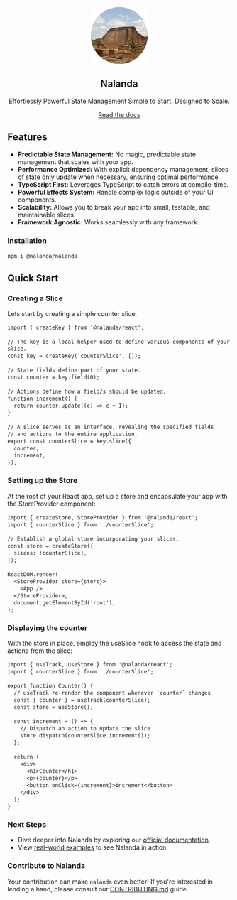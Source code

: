 <p align="center">
  <a href="https://nalanda.bangle.io">
    <img src="https://raw.githubusercontent.com/bangle-io/nalanda/dev/documentation/public/nalanda.png"
        alt="screen" width="128" >
  </a>
</p>
<h2 align="center">
  Nalanda
</h2>

<p align="center">
Effortlessly Powerful State Management Simple to Start, Designed to Scale.
</p>

<div align="center">
  <a href="https://nalanda.bangle.io/docs">Read the docs</a>
</div>

## Features

- **Predictable State Management:** No magic, predictable state management that scales with your app.
- **Performance Optimized:** With explicit dependency management, slices of state only update when necessary, ensuring optimal performance.
- **TypeScript First:** Leverages TypeScript to catch errors at compile-time.
- **Powerful Effects System:** Handle complex logic outside of your UI components.
- **Scalability:** Allows you to break your app into small, testable, and maintainable slices.
- **Framework Agnostic:** Works seamlessly with any framework.

### Installation

```sh
npm i @nalanda/nalanda
```

## Quick Start

### Creating a Slice

Lets start by creating a simple counter slice.

```tsx
import { createKey } from '@nalanda/react';

// The key is a local helper used to define various components of your slice.
const key = createKey('counterSlice', []);

// State fields define part of your state.
const counter = key.field(0);

// Actions define how a field/s should be updated.
function increment() {
  return counter.update((c) => c + 1);
}

// A slice serves as an interface, revealing the specified fields
// and actions to the entire application.
export const counterSlice = key.slice({
  counter,
  increment,
});
```

### Setting up the Store

At the root of your React app, set up a store and encapsulate your app with the StoreProvider component:

```tsx copy filename="app.tsx"
import { createStore, StoreProvider } from '@nalanda/react';
import { counterSlice } from './counterSlice';

// Establish a global store incorporating your slices.
const store = createStore({
  slices: [counterSlice],
});

ReactDOM.render(
  <StoreProvider store={store}>
    <App />
  </StoreProvider>,
  document.getElementById('root'),
);
```

### Displaying the counter

With the store in place, employ the useSlice hook to access the state and actions from the slice:

```tsx copy filename="counter.tsx"
import { useTrack, useStore } from '@nalanda/react';
import { counterSlice } from './counterSlice';

export function Counter() {
  // useTrack re-render the component whenever `counter` changes
  const { counter } = useTrack(counterSlice);
  const store = useStore();

  const increment = () => {
    // Dispatch an action to update the slice
    store.dispatch(counterSlice.increment());
  };

  return (
    <div>
      <h1>Counter</h1>
      <p>{counter}</p>
      <button onClick={increment}>increment</button>
    </div>
  );
}
```

### Next Steps

- Dive deeper into Nalanda by exploring our [official documentation](https://nalanda.bangle.io).
- View [real-world examples](https://nalanda.bangle.io/docs/examples) to see Nalanda in action.

### Contribute to Nalanda

Your contribution can make `nalanda` even better! If you're interested in lending a hand, please consult our [CONTRIBUTING.md](CONTRIBUTING.md) guide.

